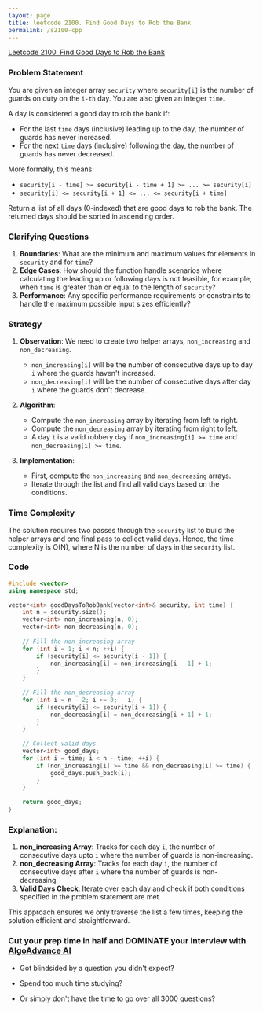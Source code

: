 ```yaml
---
layout: page
title: leetcode 2100. Find Good Days to Rob the Bank
permalink: /s2100-cpp
---
```

[Leetcode 2100. Find Good Days to Rob the Bank](https://algoadvance.github.io/algoadvance/l2100)
### Problem Statement
You are given an integer array `security` where `security[i]` is the number of guards on duty on the `i-th` day. You are also given an integer `time`.

A day is considered a good day to rob the bank if:
- For the last `time` days (inclusive) leading up to the day, the number of guards has never increased.
- For the next `time` days (inclusive) following the day, the number of guards has never decreased.

More formally, this means:
- `security[i - time] >= security[i - time + 1] >= ... >= security[i]`
- `security[i] <= security[i + 1] <= ... <= security[i + time]`

Return a list of all days (0-indexed) that are good days to rob the bank. The returned days should be sorted in ascending order.

### Clarifying Questions
1. **Boundaries**: What are the minimum and maximum values for elements in `security` and for `time`?
2. **Edge Cases**: How should the function handle scenarios where calculating the leading up or following days is not feasible, for example, when `time` is greater than or equal to the length of `security`?
3. **Performance**: Any specific performance requirements or constraints to handle the maximum possible input sizes efficiently?

### Strategy
1. **Observation**: We need to create two helper arrays, `non_increasing` and `non_decreasing`.
   - `non_increasing[i]` will be the number of consecutive days up to day `i` where the guards haven't increased.
   - `non_decreasing[i]` will be the number of consecutive days after day `i` where the guards don't decrease.

2. **Algorithm**:
   - Compute the `non_increasing` array by iterating from left to right.
   - Compute the `non_decreasing` array by iterating from right to left.
   - A day `i` is a valid robbery day if `non_increasing[i] >= time` and `non_decreasing[i] >= time`.

3. **Implementation**:
   - First, compute the `non_increasing` and `non_decreasing` arrays.
   - Iterate through the list and find all valid days based on the conditions.

### Time Complexity
The solution requires two passes through the `security` list to build the helper arrays and one final pass to collect valid days. Hence, the time complexity is O(N), where N is the number of days in the `security` list.

### Code

```cpp
#include <vector>
using namespace std;

vector<int> goodDaysToRobBank(vector<int>& security, int time) {
    int n = security.size();
    vector<int> non_increasing(n, 0);
    vector<int> non_decreasing(n, 0);
    
    // Fill the non_increasing array
    for (int i = 1; i < n; ++i) {
        if (security[i] <= security[i - 1]) {
            non_increasing[i] = non_increasing[i - 1] + 1;
        }
    }
    
    // Fill the non_decreasing array
    for (int i = n - 2; i >= 0; --i) {
        if (security[i] <= security[i + 1]) {
            non_decreasing[i] = non_decreasing[i + 1] + 1;
        }
    }
    
    // Collect valid days
    vector<int> good_days;
    for (int i = time; i < n - time; ++i) {
        if (non_increasing[i] >= time && non_decreasing[i] >= time) {
            good_days.push_back(i);
        }
    }
    
    return good_days;
}
```

### Explanation:
1. **non_increasing Array**: Tracks for each day `i`, the number of consecutive days upto `i` where the number of guards is non-increasing.
2. **non_decreasing Array**: Tracks for each day `i`, the number of consecutive days after `i` where the number of guards is non-decreasing.
3. **Valid Days Check**: Iterate over each day and check if both conditions specified in the problem statement are met.

This approach ensures we only traverse the list a few times, keeping the solution efficient and straightforward.


### Cut your prep time in half and DOMINATE your interview with [AlgoAdvance AI](https://algoAdvance.com)

- Got blindsided by a question you didn't expect?

- Spend too much time studying?

- Or simply don't have the time to go over all 3000 questions?

